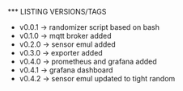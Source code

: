 *** LISTING VERSIONS/TAGS

* v0.0.1 -> randomizer script based on bash
* v0.1.0 -> mqtt broker added
* v0.2.0 -> sensor emul added
* v0.3.0 -> exporter added
* v0.4.0 -> prometheus and grafana added
* v0.4.1 -> grafana dashboard
* v0.4.2 -> sensor emul updated to tight random